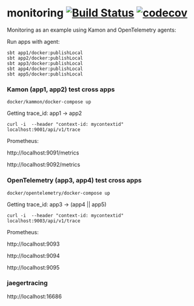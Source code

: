 # monitoring [![Build Status](https://github.com/biandratti/play-monitoring/actions/workflows/ci.yml/badge.svg?branch=master)](https://github.com/biandratti/play-monitoring/actions/workflows/ci.yml) [![codecov](https://codecov.io/gh/biandratti/play-monitoring/branch/master/graph/badge.svg?token=MMS4N0N8KQ)](https://codecov.io/gh/biandratti/play-monitoring)

Monitoring as an example using Kamon and OpenTelemetry agents:

Run apps with agent:
```
sbt app1/docker:publishLocal
sbt app2/docker:publishLocal
sbt app3/docker:publishLocal
sbt app4/docker:publishLocal
sbt app5/docker:publishLocal
```

### Kamon (app1, app2) test cross apps
```
docker/kammon/docker-compose up
```
Getting trace_id: app1 -> app2
```
curl -i  --header "context-id: mycontextid" localhost:9001/api/v1/trace
```
Prometheus:

http://localhost:9091/metrics

http://localhost:9092/metrics

### OpenTelemetry (app3, app4) test cross apps
```
docker/opentelemetry/docker-compose up
```
Getting trace_id: app3 -> (app4 || app5)
```
curl -i  --header "context-id: mycontextid" localhost:9003/api/v1/trace
```

Prometheus:

http://localhost:9093

http://localhost:9094

http://localhost:9095

### jaegertracing
http://localhost:16686
